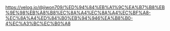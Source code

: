 https://velog.io/@jiwon709/%ED%94%84%EB%A1%9C%EA%B7%B8%EB%9E%98%EB%A8%B8%EC%8A%A4%EC%8A%A4%EC%BF%A8-%EC%8A%A4%ED%84%B0%EB%94%946%EA%B8%B0-4%EC%A3%BC%EC%B0%A8
